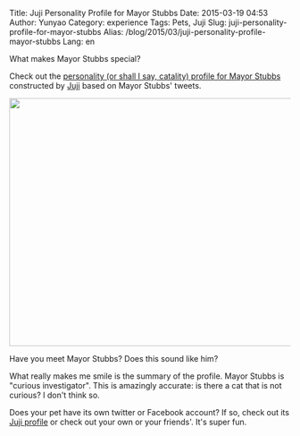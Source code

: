 Title: Juji Personality Profile for Mayor Stubbs
Date: 2015-03-19 04:53
Author: Yunyao
Category: experience
Tags: Pets, Juji
Slug: juji-personality-profile-for-mayor-stubbs
Alias: /blog/2015/03/juji-personality-profile-mayor-stubbs
Lang: en

What makes Mayor Stubbs special?

Check out the [personality (or shall I say, catality) profile for Mayor Stubbs](https://juji.io/me/mayorstubbs/basic) constructed by [Juji](http://juji.io) based on Mayor Stubbs' tweets.

[<img src="https://farm8.staticflickr.com/7284/16834543076_c586586022_c.jpg" width="656" height="443" />](https://juji.io/me/mayorstubbs/basic)

Have you meet Mayor Stubbs? Does this sound like him?

What really makes me smile is the summary of the profile. Mayor Stubbs is "curious investigator". This is amazingly accurate: is there a cat that is not curious? I don't think so.

Does your pet have its own twitter or Facebook account? If so, check out its [Juji profile](http://juji.io) or check out your own or your friends'. It's super fun.
